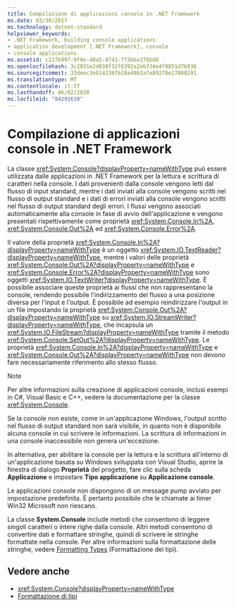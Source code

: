 ```yaml
---
title: Compilazione di applicazioni console in .NET Framework
ms.date: 03/30/2017
ms.technology: dotnet-standard
helpviewer_keywords:
- .NET Framework, building console applications
- application development [.NET Framework], console
- console applications
ms.assetid: c21fb997-9f0e-40a5-8741-f73bba376bd8
ms.openlocfilehash: 3c2031e2d038f32f6392a2eb734e4f8851d7b936
ms.sourcegitcommit: 33deec3e814238fb18a49b2a7e89278e27888291
ms.translationtype: MT
ms.contentlocale: it-IT
ms.lasthandoff: 06/02/2020
ms.locfileid: "84291630"
---
```

# <a name="building-console-applications-in-the-net-framework"></a>Compilazione di applicazioni console in .NET Framework
La classe <xref:System.Console?displayProperty=nameWithType> può essere utilizzata dalle applicazioni in .NET Framework per la lettura e scrittura di caratteri nella console. I dati provenienti dalla console vengono letti dal flusso di input standard, mentre i dati inviati alla console vengono scritti nel flusso di output standard e i dati di errori inviati alla console vengono scritti nel flusso di output standard degli errori. I flussi vengono associati automaticamente alla console in fase di avvio dell'applicazione e vengono presentati rispettivamente come proprietà <xref:System.Console.In%2A>, <xref:System.Console.Out%2A> ed <xref:System.Console.Error%2A>.  
  
 Il valore della proprietà <xref:System.Console.In%2A?displayProperty=nameWithType> è un oggetto <xref:System.IO.TextReader?displayProperty=nameWithType>, mentre i valori delle proprietà <xref:System.Console.Out%2A?displayProperty=nameWithType> e <xref:System.Console.Error%2A?displayProperty=nameWithType> sono oggetti <xref:System.IO.TextWriter?displayProperty=nameWithType>. È possibile associare queste proprietà ai flussi che non rappresentano la console, rendendo possibile l'indirizzamento del flusso a una posizione diversa per l'input e l'output. È possibile ad esempio reindirizzare l'output in un file impostando la proprietà <xref:System.Console.Out%2A?displayProperty=nameWithType> su <xref:System.IO.StreamWriter?displayProperty=nameWithType>, che incapsula un <xref:System.IO.FileStream?displayProperty=nameWithType> tramite il metodo <xref:System.Console.SetOut%2A?displayProperty=nameWithType>. Le proprietà <xref:System.Console.In%2A?displayProperty=nameWithType> e <xref:System.Console.Out%2A?displayProperty=nameWithType> non devono fare necessariamente riferimento allo stesso flusso.  
  
> [!NOTE]
> Per altre informazioni sulla creazione di applicazioni console, inclusi esempi in C#, Visual Basic e C++, vedere la documentazione per la classe <xref:System.Console>.  
  
 Se la console non esiste, come in un'applicazione Windows, l'output scritto nel flusso di output standard non sarà visibile, in quanto non è disponibile alcuna console in cui scrivere le informazioni. La scrittura di informazioni in una console inaccessibile non genera un'eccezione.  
  
 In alternativa, per abilitare la console per la lettura e la scrittura all'interno di un'applicazione basata su Windows sviluppata con Visual Studio, aprire la finestra di dialogo **Proprietà** del progetto, fare clic sulla scheda **Applicazione** e impostare **Tipo applicazione** su **Applicazione console**.  
  
 Le applicazioni console non dispongono di un message pump avviato per impostazione predefinita. È pertanto possibile che le chiamate ai timer Win32 Microsoft non riescano.  
  
 La classe **System.Console** include metodi che consentono di leggere singoli caratteri o intere righe dalla console. Altri metodi consentono di convertire dati e formattare stringhe, quindi di scrivere le stringhe formattate nella console. Per altre informazioni sulla formattazione delle stringhe, vedere [Formatting Types](base-types/formatting-types.md) (Formattazione dei tipi).  
  
## <a name="see-also"></a>Vedere anche

- <xref:System.Console?displayProperty=nameWithType>
- [Formattazione di tipi](base-types/formatting-types.md)
